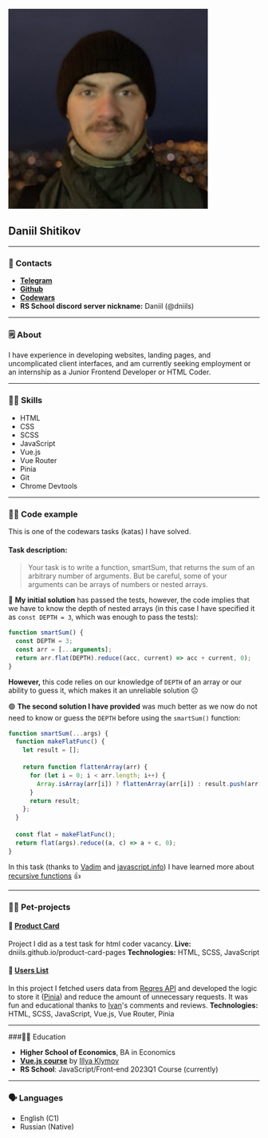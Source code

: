 ![portrait for cv](./cv-photo.png)

## Daniil Shitikov

---

### 📱 Contacts

- [**Telegram**](https://t.me/dniils)
- [**Github**](https://github.com/dniils)
- [**Codewars**](https://www.codewars.com/users/dniils)
- **RS School discord server nickname:** Daniil (@dniils)

---

### 🗒 About

I have experience in developing websites, landing pages, and uncomplicated client interfaces, and am currently seeking employment or an internship as a Junior Frontend Developer or HTML Coder.

---

### 👨‍💻 Skills

- HTML
- CSS
- SCSS
- JavaScript
- Vue.js
- Vue Router
- Pinia
- Git
- Chrome Devtools

---

### 👨‍💻 Code example

This is one of the codewars tasks (katas) I have solved.

#### Task description:

> Your task is to write a function, smartSum, that returns the sum of an arbitrary number of arguments. But be careful, some of your arguments can be arrays of numbers or nested arrays.

🔴 **My initial solution** has passed the tests, however, the code implies that we have to know the depth of nested arrays (in this case I have specified it as `const DEPTH = 3`, which was enough to pass the tests):

```javascript
function smartSum() {
  const DEPTH = 3;
  const arr = [...arguments];
  return arr.flat(DEPTH).reduce((acc, current) => acc + current, 0);
}
```

**However,** this code relies on our knowledge of `DEPTH` of an array or our ability to guess it, which makes it an unreliable solution ☹️

🟢 **The second solution I have provided** was much better as we now do not need to know or guess the `DEPTH` before using the `smartSum()` function:

```javascript
function smartSum(...args) {
  function makeFlatFunc() {
    let result = [];

    return function flattenArray(arr) {
      for (let i = 0; i < arr.length; i++) {
        Array.isArray(arr[i]) ? flattenArray(arr[i]) : result.push(arr[i]);
      }
      return result;
    };
  }

  const flat = makeFlatFunc();
  return flat(args).reduce((a, c) => a + c, 0);
}
```

In this task (thanks to [Vadim](https://github.com/gruzdev-dev) and [javascript.info](https://javascript.info/)) I have learned more about [recursive functions](https://javascript.info/recursion) 👍

---

### 👨‍💻 Pet-projects

#### 🔹 [Product Card](https://github.com/dniils/product-card)

Project I did as a test task for html coder vacancy.
**Live:** dniils.github.io/product-card-pages
**Technologies:** HTML, SCSS, JavaScript

#### 🔹 [Users List](https://github.com/dniils/users-router-vuejs)

In this project I fetched users data from [Reqres API](https://reqres.in/) and developed the logic to store it ([Pinia](https://pinia.vuejs.org/)) and reduce the amount of unnecessary requests. It was fun and educational thanks to [Ivan](https://github.com/i-sukhanov)'s comments and reviews.
**Technologies:** HTML, SCSS, JavaScript, Vue.js, Vue Router, Pinia

---

###👨‍🎓 Education

- **Higher School of Economics**, BA in Economics
- [**Vue.js course**](https://www.youtube.com/playlist?list=PLvTBThJr861yMBhpKafII3HZLAYujuNWw) by [Illya Klymov](https://twitter.com/xanf_ua)
- **RS School**: JavaScript/Front-end 2023Q1 Course (currently)

---

### 🗣 Languages

- English (C1)
- Russian (Native)

